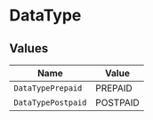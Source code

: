 # DataType


## Values

| Name               | Value              |
| ------------------ | ------------------ |
| `DataTypePrepaid`  | PREPAID            |
| `DataTypePostpaid` | POSTPAID           |